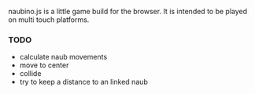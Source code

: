 naubino.js is a little game build for the browser. It is intended to be played on multi touch platforms.


### TODO

* calculate naub movements
 * move to center
 * collide
 * try to keep a distance to an linked naub

